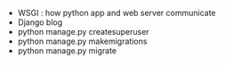 - WSGI : how python app and web server communicate
- Django blog
- python manage.py createsuperuser
- python manage.py makemigrations
- python manage.py migrate